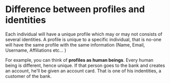 # Difference between profiles and identities

Each individual will have a unique profile which may or may not consists of several identities. A profile is unique to a specific individual, that is no-one will have the same profile with the same information (Name, Email, Username, Affiliations etc... )

For example, you can think of <strong>profiles as human beings</strong>. Every human being is different, hence unique. If that person goes to the bank and creates an account, he'll be given an account card. That is one of his indentities, a customer of the bank.

